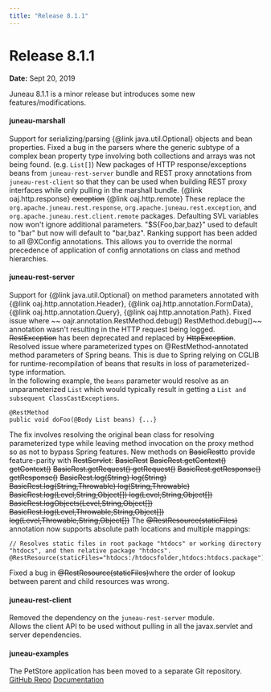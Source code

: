 ```yaml
---
title: "Release 8.1.1"
---
```


# Release 8.1.1

**Date:** Sept 20, 2019

Juneau 8.1.1 is a minor release but introduces some new features/modifications.
#### juneau-marshall

Support for serializing/parsing \{@link java.util.Optional\} objects and bean properties.
Fixed a bug in the parsers where the generic subtype of a complex bean property type involving both collections and arrays
was not being found.  (e.g. `List[]`)
New packages of HTTP response/exceptions beans from `juneau-rest-server` bundle and REST proxy annotations from `juneau-rest-client` 
so that they can be used when building REST proxy interfaces while only pulling in the marshall bundle.
\{@link oaj.http.response\}
~~exception~~
\{@link oaj.http.remote\}
These replace the `org.apache.juneau.rest.response`, `org.apache.juneau.rest.exception`, and `org.apache.juneau.rest.client.remote` packages.
Defaulting SVL variables now won't ignore additional parameters.
"$S\{Foo,bar,baz\}" used to default to "bar" but now will default to "bar,baz".
Ranking support has been added to all @XConfig annotations.
This allows you to override the normal precedence of application of config annotations on class and method hierarchies.
#### juneau-rest-server

Support for \{@link java.util.Optional\} on method parameters annotated with \{@link oaj.http.annotation.Header\}, \{@link oaj.http.annotation.FormData\},  
\{@link oaj.http.annotation.Query\}, \{@link oaj.http.annotation.Path\}.
Fixed issue where ~~ oajr.annotation.RestMethod.debug() RestMethod.debug()~~ annotation wasn't resulting
in the HTTP request being logged.
~~RestException~~ has been deprecated and replaced by ~~HttpException~~.
Resolved issue where parameterized types on @RestMethod-annotated method parameters of Spring beans.
This is due to Spring relying on CGLIB for runtime-recompilation of beans that results in loss of parameterized-type
information.  
In the following example, the `beans` parameter would resolve as an unparameterized `List`
which would typically result in getting a `List and subsequent ClassCastExceptions`.   

```text
@RestMethod
public void doFoo(@Body List beans) {...}
```


The fix involves resolving the original bean class for resolving parameterized type while leaving
method invocation on the proxy method so as not to bypass Spring features.
New methods on ~~BasicRest~~to provide feature-parity with ~~RestServlet~~:
~~BasicRest~~
~~BasicRest.getContext() getContext()~~
~~BasicRest.getRequest() getRequest()~~
~~BasicRest.getResponse() getResponse()~~
~~BasicRest.log(String) log(String)~~
~~BasicRest.log(String,Throwable) log(String,Throwable)~~
~~BasicRest.log(Level,String,Object[]) log(Level,String,Object[])~~
~~BasicRest.logObjects(Level,String,Object[])~~
~~BasicRest.log(Level,Throwable,String,Object[]) log(Level,Throwable,String,Object[])~~
The ~~@RestResource(staticFiles)~~ annotation now supports absolute path locations and multiple mappings:

```text
// Resolves static files in root package "htdocs" or working directory "htdocs", and then relative package "htdocs".
@RestResource(staticFiles="htdocs:/htdocsfolder,htdocs:htdocs.package")
```


Fixed a bug in ~~@RestResource(staticFiles)~~where the order of lookup between parent and child resources
was wrong.
#### juneau-rest-client

Removed the dependency on the `juneau-rest-server` module.  
Allows the client API to be used without pulling in all the javax.servlet and server dependencies.
#### juneau-examples

The PetStore application has been moved to a separate Git repository.
[GitHub Repo](https://github.com/apache/juneau-petstore)
[Documentation](http://juneau.apache.org/index.html#petstore.html)
